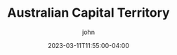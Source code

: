 ---
date: 2023-03-11T11:55:00-04:00
title: "Australian Capital Territory"
ab: "ACT"
seo_title: "Contact Australian Capital Territory Senators and Member of parliament"
description: Contact Australian Capital Territory representatives
author: john
url:  /australia/australian-capital-territory/
flag: seal.png
weight: 1
---